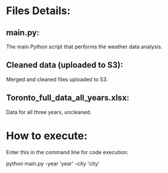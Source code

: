# Files Details:

## main.py: 
The main Python script that performs the weather data analysis.

## Cleaned data (uploaded to S3): 
Merged and cleaned files uploaded to S3.

## Toronto_full_data_all_years.xlsx: 
Data for all three years, uncleaned.

# How to execute:

Enter this in the command line for code execution:

python main.py -year 'year' -city 'city'
